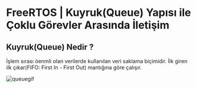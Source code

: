 # FreeRTOS | Kuyruk(Queue) Yapısı ile Çoklu Görevler Arasında İletişim

## Kuyruk(Queue) Nedir ?
İşlem sırası öenmli olan verilerde kullanılan veri saklama biçimidir. İlk giren ilk çıkar(FIFO: First In - First Out) mantığına göre çalışır.

![queuegif](https://user-images.githubusercontent.com/75627147/201343420-6ba2228f-b224-41de-9bf8-fa449969db77.gif)




